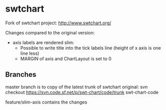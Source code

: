# swtchart
Fork of swtchart project: http://www.swtchart.org/

Changes compared to the original version:

 * axis labels are rendered slim:
    * Possible to write title into the tick labels line (height of x axis is one line less)
    * MARGIN of axis and ChartLayout is set to 0

## Branches

master branch is to copy of the latest trunk of swtchart original: svn checkout https://svn.code.sf.net/p/swt-chart/code/trunk swt-chart-code

feature/slim-axis contains the changes

